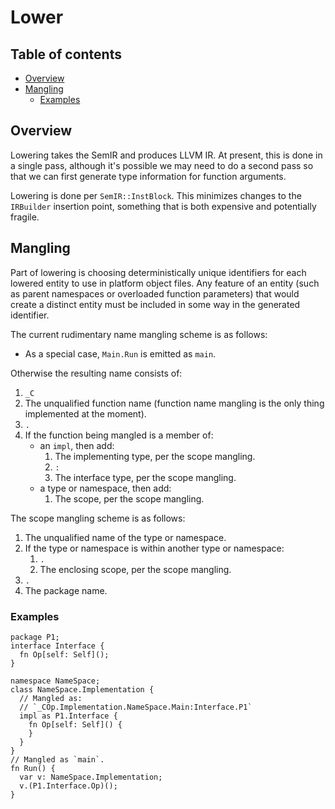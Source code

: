 # Lower

<!--
Part of the Carbon Language project, under the Apache License v2.0 with LLVM
Exceptions. See /LICENSE for license information.
SPDX-License-Identifier: Apache-2.0 WITH LLVM-exception
-->

<!-- toc -->

## Table of contents

-   [Overview](#overview)
-   [Mangling](#mangling)
    -   [Examples](#examples)

<!-- tocstop -->

## Overview

Lowering takes the SemIR and produces LLVM IR. At present, this is done in a
single pass, although it's possible we may need to do a second pass so that we
can first generate type information for function arguments.

Lowering is done per `SemIR::InstBlock`. This minimizes changes to the
`IRBuilder` insertion point, something that is both expensive and potentially
fragile.

## Mangling

Part of lowering is choosing deterministically unique identifiers for each
lowered entity to use in platform object files. Any feature of an entity (such as
parent namespaces or overloaded function parameters) that
would create a distinct entity must be included in some way in the generated
identifier.

The current rudimentary name mangling scheme is as follows:

-   As a special case, `Main.Run` is emitted as `main`.

Otherwise the resulting name consists of:

1.  `_C`
2.  The unqualified function name (function name mangling is the only thing
    implemented at the moment).
3.  `.`
4.  If the function being mangled is a member of:
    -   an `impl`, then add:
        1.  The implementing type, per the scope mangling.
        2.  `:`
        3.  The interface type, per the scope mangling.
    -   a type or namespace, then add:
        1.  The scope, per the scope mangling.

The scope mangling scheme is as follows:

1.  The unqualified name of the type or namespace.
2.  If the type or namespace is within another type or namespace:
    1.  `.`
    2.  The enclosing scope, per the scope mangling.
3.  `.`
4.  The package name.

### Examples

```carbon
package P1;
interface Interface {
  fn Op[self: Self]();
}
```

```carbon
namespace NameSpace;
class NameSpace.Implementation {
  // Mangled as:
  // `_COp.Implementation.NameSpace.Main:Interface.P1`
  impl as P1.Interface {
    fn Op[self: Self]() {
    }
  }
}
// Mangled as `main`.
fn Run() {
  var v: NameSpace.Implementation;
  v.(P1.Interface.Op)();
}
```
